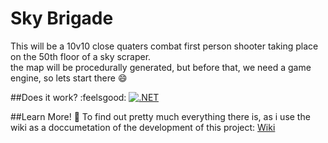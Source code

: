 # Sky Brigade

This will be a 10v10 close quaters combat first person shooter taking place on the 50th floor of a sky scraper.  
the map will be procedurally generated, but before that, we need a game engine, so lets start there 😄
  
##Does it work? :feelsgood:
[![.NET](https://github.com/speedxo/sky-brigade/actions/workflows/dotnet.yml/badge.svg)](https://github.com/speedxo/sky-brigade/actions/workflows/dotnet.yml)  

##Learn More! 🙏
To find out pretty much everything there is, as i use the wiki as a doccumetation of the development of this project:
[Wiki](https://github.com/speedxo/sky-brigade/wiki)
